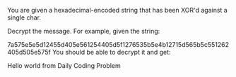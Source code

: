 You are given a hexadecimal-encoded string that has been XOR'd against a single char.

Decrypt the message. For example, given the string:

7a575e5e5d12455d405e561254405d5f1276535b5e4b12715d565b5c551262405d505e575f
You should be able to decrypt it and get:

Hello world from Daily Coding Problem
